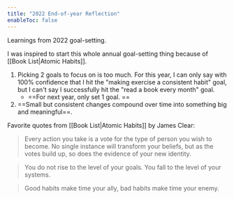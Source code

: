 ```yaml
---
title: "2022 End-of-year Reflection"
enableToc: false
---
```

Learnings from 2022 goal-setting.

I was inspired to start this whole annual goal-setting thing because of [[Book List|Atomic Habits]].

1. Picking 2 goals to focus on is too much. For this year, I can only say with 100% confidence that I hit the "making exercise a consistent habit" goal, but I can't say I successfully hit the "read a book every month" goal.
	- ==For next year, only set 1 goal. ==
2. ==Small but consistent changes compound over time into something big and meaningful==.

Favorite quotes from [[Book List|Atomic Habits]] by James Clear:
> Every action you take is a vote for the type of person you wish to become. No single instance will transform your beliefs, but as the votes build up, so does the evidence of your new identity. 

> You do not rise to the level of your goals. You fall to the level of your systems.

> Good habits make time your ally, bad habits make time your enemy.

